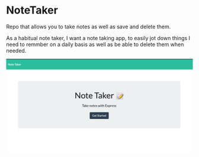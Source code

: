 # NoteTaker

<p> Repo that allows you to take notes as well as save and delete them.</p>

<p>As a habitual note taker, I want a note taking app, to easily jot down things I need to remmber on a daily basis as well as be able to delete them when needed.</p>

![command line example](./images/screenshot1.png)
